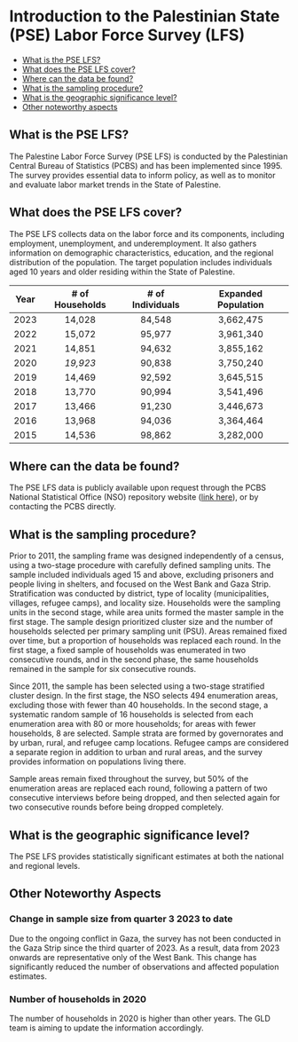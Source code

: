 # Introduction to the Palestinian State (PSE) Labor Force Survey (LFS)

- [What is the PSE LFS?](#what-is-the-pse-lfs)
- [What does the PSE LFS cover?](#what-does-the-pse-lfs-cover)
- [Where can the data be found?](#where-can-the-data-be-found)
- [What is the sampling procedure?](#what-is-the-sampling-procedure)
- [What is the geographic significance level?](#what-is-the-geographic-significance-level)
- [Other noteworthy aspects](#other-noteworthy-aspects)

## What is the PSE LFS?

The Palestine Labor Force Survey (PSE LFS) is conducted by the Palestinian Central Bureau of Statistics (PCBS) and has been implemented since 1995. The survey provides essential data to inform policy, as well as to monitor and evaluate labor market trends in the State of Palestine.

## What does the PSE LFS cover?

The PSE LFS collects data on the labor force and its components, including employment, unemployment, and underemployment. It also gathers information on demographic characteristics, education, and the regional distribution of the population. The target population includes individuals aged 10 years and older residing within the State of Palestine.

| **Year** | **# of Households** | **# of Individuals** | **Expanded Population** |
| :------: | :-------:           | :-------:            | :-------:               |
| 2023      | 14,028             | 84,548               |  3,662,475              | 
| 2022      | 15,072             | 95,977               |  3,961,340              | 
| 2021      | 14,851             | 94,632               |  3,855,162              | 
| 2020      | *19,923*           | 90,838               |  3,750,240              | 
| 2019      | 14,469             | 92,592               |  3,645,515              | 
| 2018      | 13,770             | 90,994               |  3,541,496              | 
| 2017      | 13,466             | 91,230               |  3,446,673              | 
| 2016      | 13,968             | 94,036               |  3,364,464              | 
| 2015      | 14,536             | 98,862               |  3,282,000              | 

## Where can the data be found?

The PSE LFS data is publicly available upon request through the PCBS National Statistical Office (NSO) repository website ([link here](https://www.pcbs.gov.ps/PCBS-Metadata-en-v5.2/index.php/catalog/?page=1&collection%5B%5D=Employment-Unemployment&ps=100)), or by contacting the PCBS directly.

## What is the sampling procedure?

Prior to 2011, the sampling frame was designed independently of a census, using a two-stage procedure with carefully defined sampling units. The sample included individuals aged 15 and above, excluding prisoners and people living in shelters, and focused on the West Bank and Gaza Strip. Stratification was conducted by district, type of locality (municipalities, villages, refugee camps), and locality size. Households were the sampling units in the second stage, while area units formed the master sample in the first stage. The sample design prioritized cluster size and the number of households selected per primary sampling unit (PSU). Areas remained fixed over time, but a proportion of households was replaced each round. In the first stage, a fixed sample of households was enumerated in two consecutive rounds, and in the second phase, the same households remained in the sample for six consecutive rounds.

Since 2011, the sample has been selected using a two-stage stratified cluster design. In the first stage, the NSO selects 494 enumeration areas, excluding those with fewer than 40 households. In the second stage, a systematic random sample of 16 households is selected from each enumeration area with 80 or more households; for areas with fewer households, 8 are selected. Sample strata are formed by governorates and by urban, rural, and refugee camp locations. Refugee camps are considered a separate region in addition to urban and rural areas, and the survey provides information on populations living there.

Sample areas remain fixed throughout the survey, but 50% of the enumeration areas are replaced each round, following a pattern of two consecutive interviews before being dropped, and then selected again for two consecutive rounds before being dropped completely.

## What is the geographic significance level?

The PSE LFS provides statistically significant estimates at both the national and regional levels.

## Other Noteworthy Aspects 

### Change in sample size from quarter 3 2023 to date

Due to the ongoing conflict in Gaza, the survey has not been conducted in the Gaza Strip since the third quarter of 2023. As a result, data from 2023 onwards are representative only of the West Bank. This change has significantly reduced the number of observations and affected population estimates.

### Number of households in 2020

The number of households in 2020 is higher than other years. The GLD team is aiming to update the information accordingly.


